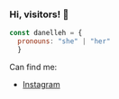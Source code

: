 ### Hi, visitors! 👋

```js
const danelleh = {
  pronouns: "she" | "her"
  }
```
Can find me:
- [Instagram](https://instrgram.com/hdanelle_)

<!--
**danelleh/danelleh** is a ✨ _special_ ✨ repository because its `README.md` (this file) appears on your GitHub profile.

Here are some ideas to get you started:

- 🔭 I’m currently working on ...
- 🌱 I’m currently learning ...
- 👯 I’m looking to collaborate on ...
- 🤔 I’m looking for help with ...
- 💬 Ask me about ...
- 📫 How to reach me: ...
- 😄 Pronouns: ...
- ⚡ Fun fact: ...
-->
